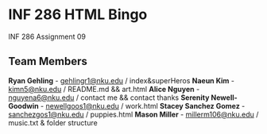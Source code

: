 # INF 286 HTML Bingo
INF 286 Assignment 09

## Team Members

**Ryan Gehling** - gehlingr1@nku.edu  /   index&superHeros
**Naeun Kim** - kimn5@nku.edu   /   README.md && art.html
**Alice Nguyen** - nguyena6@nku.edu   /    contact me && contact thanks
**Serenity Newell-Goodwin** - newellgoos1@nku.edu   /   work.html
**Stacey Sanchez Gomez** - sanchezgos1@nku.edu   /   puppies.html
**Mason Miller** - millerm106@nku.edu   /    music.txt & folder structure

